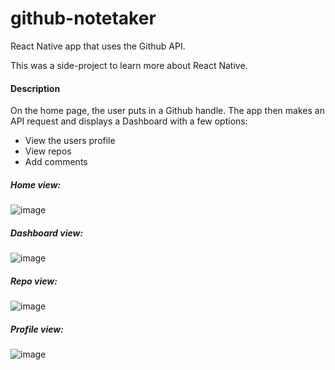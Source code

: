 # github-notetaker
React Native app that uses the Github API. 

This was a side-project to learn more about React Native. 

#### Description
On the home page, the user puts in a Github handle. The app then makes an API request and displays a Dashboard with a few options:
- View the users profile
- View repos
- Add comments

##### Home view:
![image](https://cloud.githubusercontent.com/assets/9679076/21905145/b23e85be-d8c3-11e6-9ba0-c49aa480b1c8.png)

##### Dashboard view:
![image](https://cloud.githubusercontent.com/assets/9679076/21905183/c8b6f966-d8c3-11e6-9ef4-889a54ec5d4d.png)

##### Repo view:
![image](https://cloud.githubusercontent.com/assets/9679076/21905203/dc8f9146-d8c3-11e6-8aca-964fa0bac8b6.png)

##### Profile view:
![image](https://cloud.githubusercontent.com/assets/9679076/21905232/f19e6f80-d8c3-11e6-8259-a25bb5156b07.png)
